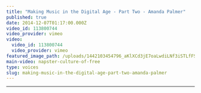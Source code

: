 ```yaml
---
title: "Making Music in the Digital Age - Part Two - Amanda Palmer"
published: true
date: 2014-12-07T01:17:00.000Z
video_id: 113800744
video_provider: vimeo
video:
  video_id: 113800744
  video_provider: vimeo
featured_image_path: /uploads/1442103454796_aKlXCd3jE7oaLwdiLNf3iSTLfFSJa6EFbIGMjQtginWvDhX2rnoy3IxUIbata7JCbkcNQjkbR2vdaL_RPXnwpkiuL_P8C0JQ%3Ds1440
main-video: napster-culture-of-free
type: voices
slug: making-music-in-the-digital-age-part-two-amanda-palmer
---
```

---
